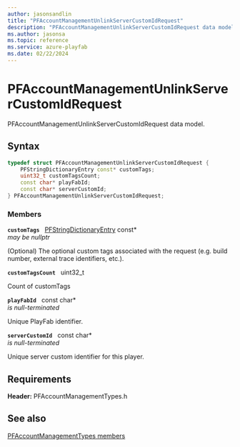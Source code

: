 ```yaml
---
author: jasonsandlin
title: "PFAccountManagementUnlinkServerCustomIdRequest"
description: "PFAccountManagementUnlinkServerCustomIdRequest data model."
ms.author: jasonsa
ms.topic: reference
ms.service: azure-playfab
ms.date: 02/22/2024
---
```


# PFAccountManagementUnlinkServerCustomIdRequest  

PFAccountManagementUnlinkServerCustomIdRequest data model.  

## Syntax  
  
```cpp
typedef struct PFAccountManagementUnlinkServerCustomIdRequest {  
    PFStringDictionaryEntry const* customTags;  
    uint32_t customTagsCount;  
    const char* playFabId;  
    const char* serverCustomId;  
} PFAccountManagementUnlinkServerCustomIdRequest;  
```
  
### Members  
  
**`customTags`** &nbsp; [PFStringDictionaryEntry](../../pftypes/structs/pfstringdictionaryentry.md) const*  
*may be nullptr*  
  
(Optional) The optional custom tags associated with the request (e.g. build number, external trace identifiers, etc.).
  
**`customTagsCount`** &nbsp; uint32_t  
  
Count of customTags
  
**`playFabId`** &nbsp; const char*  
*is null-terminated*  
  
Unique PlayFab identifier.
  
**`serverCustomId`** &nbsp; const char*  
*is null-terminated*  
  
Unique server custom identifier for this player.
  
  
## Requirements  
  
**Header:** PFAccountManagementTypes.h
  
## See also  
[PFAccountManagementTypes members](../pfaccountmanagementtypes_members.md)  

  
  
